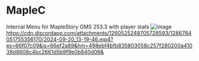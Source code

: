 # MapleC
Internal Menu for MapleStory GMS 253.3 with player stats
![image](https://github.com/user-attachments/assets/fa8228d7-732b-47da-bbce-a5b68b0fd3ec)
https://cdn.discordapp.com/attachments/1260525248705728593/1286784051755356170/2024-09-20_13-19-46.mp4?ex=66f07c09&is=66ef2a89&hm=498ebf4bfb835803058c257f280200a41038d8808c4bc2661d5b9f9e0b840d06&
